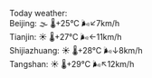 Today weather:  
Beijing: 🌫  🌡️+25°C 🌬️↙7km/h  
Tianjin: ☀️   🌡️+27°C 🌬️←11km/h  
Shijiazhuang: ☀️   🌡️+28°C 🌬️↓8km/h  
Tangshan: ☀️   🌡️+29°C 🌬️↖12km/h  
